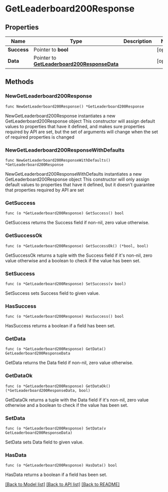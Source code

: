 # GetLeaderboard200Response

## Properties

Name | Type | Description | Notes
------------ | ------------- | ------------- | -------------
**Success** | Pointer to **bool** |  | [optional] 
**Data** | Pointer to [**GetLeaderboard200ResponseData**](GetLeaderboard200ResponseData.md) |  | [optional] 

## Methods

### NewGetLeaderboard200Response

`func NewGetLeaderboard200Response() *GetLeaderboard200Response`

NewGetLeaderboard200Response instantiates a new GetLeaderboard200Response object
This constructor will assign default values to properties that have it defined,
and makes sure properties required by API are set, but the set of arguments
will change when the set of required properties is changed

### NewGetLeaderboard200ResponseWithDefaults

`func NewGetLeaderboard200ResponseWithDefaults() *GetLeaderboard200Response`

NewGetLeaderboard200ResponseWithDefaults instantiates a new GetLeaderboard200Response object
This constructor will only assign default values to properties that have it defined,
but it doesn't guarantee that properties required by API are set

### GetSuccess

`func (o *GetLeaderboard200Response) GetSuccess() bool`

GetSuccess returns the Success field if non-nil, zero value otherwise.

### GetSuccessOk

`func (o *GetLeaderboard200Response) GetSuccessOk() (*bool, bool)`

GetSuccessOk returns a tuple with the Success field if it's non-nil, zero value otherwise
and a boolean to check if the value has been set.

### SetSuccess

`func (o *GetLeaderboard200Response) SetSuccess(v bool)`

SetSuccess sets Success field to given value.

### HasSuccess

`func (o *GetLeaderboard200Response) HasSuccess() bool`

HasSuccess returns a boolean if a field has been set.

### GetData

`func (o *GetLeaderboard200Response) GetData() GetLeaderboard200ResponseData`

GetData returns the Data field if non-nil, zero value otherwise.

### GetDataOk

`func (o *GetLeaderboard200Response) GetDataOk() (*GetLeaderboard200ResponseData, bool)`

GetDataOk returns a tuple with the Data field if it's non-nil, zero value otherwise
and a boolean to check if the value has been set.

### SetData

`func (o *GetLeaderboard200Response) SetData(v GetLeaderboard200ResponseData)`

SetData sets Data field to given value.

### HasData

`func (o *GetLeaderboard200Response) HasData() bool`

HasData returns a boolean if a field has been set.


[[Back to Model list]](../README.md#documentation-for-models) [[Back to API list]](../README.md#documentation-for-api-endpoints) [[Back to README]](../README.md)


